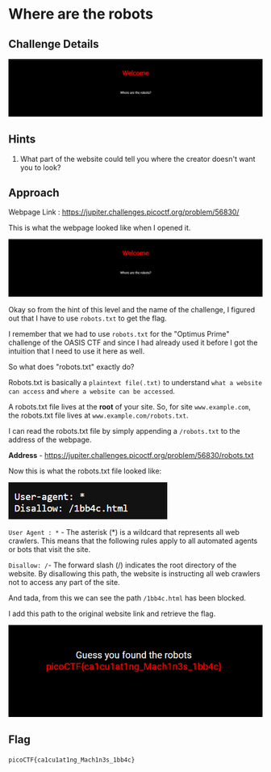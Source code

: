 # Where are the robots

## Challenge Details

![Error in loading image](./Images/Robots.png)

## Hints

1. What part of the website could tell you where the creator doesn't want you to look?

## Approach 

Webpage Link : https://jupiter.challenges.picoctf.org/problem/56830/

This is what the webpage looked like when I opened it.

![Error in loading image](./Images/Robots.png)

Okay so from the hint of this level and the name of the challenge, I figured out that I have to use `robots.txt` to get the flag.

I remember that we had to use `robots.txt` for the "Optimus Prime" challenge of the OASIS CTF and since I had already used it before I got the intuition that I need to use it here as well.

So what does "robots.txt" exactly do?

Robots.txt is basically a `plaintext file(.txt)` to understand `what a website can access` and `where a website can be accessed`.

A robots.txt file lives at the **root** of your site. So, for site `www.example.com`, the robots.txt file lives at `www.example.com/robots.txt`.

I can read the robots.txt file by simply appending a `/robots.txt` to the address of the webpage.

**Address** - https://jupiter.challenges.picoctf.org/problem/56830/robots.txt

Now this is what the robots.txt file looked like:

![Error loading image](./Images/WhereAreTheRobots-2.png)

`User Agent : *` - The asterisk (*) is a wildcard that represents all web crawlers. This means that the following rules apply to all automated agents or bots that visit the site.

`Disallow: /`- The forward slash (/) indicates the root directory of the website. By disallowing this path, the website is instructing all web crawlers not to access any part of the site.

And tada, from this we can see the path `/1bb4c.html` has been blocked.

I add this path to the original website link and retrieve the flag.

![Error in loading image](./Images/WhereAreTheRobots-3.png)

## Flag

`picoCTF{ca1cu1at1ng_Mach1n3s_1bb4c}`


